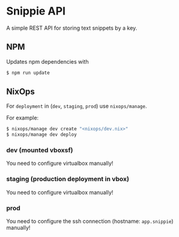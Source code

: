 # Snippie API

A simple REST API for storing text snippets by a key.

## NPM

Updates npm dependencies with
```sh
$ npm run update
```

## NixOps

For `deployment` in (`dev`, `staging`, `prod`) use `nixops/manage`.

For example:
```sh
$ nixops/manage dev create "<nixops/dev.nix>"
$ nixops/manage dev deploy
```

### dev (mounted vboxsf)

You need to configure virtualbox manually!

### staging (production deployment in vbox)

You need to configure virtualbox manually!

### prod

You need to configure the ssh connection (hostname: `app.snippie`) manually!
